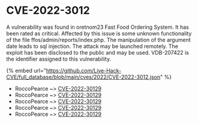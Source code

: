 # CVE-2022-3012

A vulnerability was found in oretnom23 Fast Food Ordering System. It has been rated as critical. Affected by this issue is some unknown functionality of the file ffos/admin/reports/index.php. The manipulation of the argument date leads to sql injection. The attack may be launched remotely. The exploit has been disclosed to the public and may be used. VDB-207422 is the identifier assigned to this vulnerability.

{% embed url="https://github.com/Live-Hack-CVE/full_database/blob/main/cves/2022/CVE-2022-3012.json" %}


* RoccoPearce ~> [CVE-2022-30129](https://www.alice-snow.ru/2022/database/cve-2022-3012/cve-2022-30129-roccopearce)
* RoccoPearce ~> [CVE-2022-30129](https://www.alice-snow.ru/2022/database/cve-2022-3012/cve-2022-30129-roccopearce)
* RoccoPearce ~> [CVE-2022-30129](https://www.alice-snow.ru/2022/database/cve-2022-3012/cve-2022-30129-roccopearce)
* RoccoPearce ~> [CVE-2022-30129](https://www.alice-snow.ru/2022/database/cve-2022-3012/cve-2022-30129-roccopearce)
* RoccoPearce ~> [CVE-2022-30129](https://www.alice-snow.ru/2022/database/cve-2022-3012/cve-2022-30129-roccopearce)